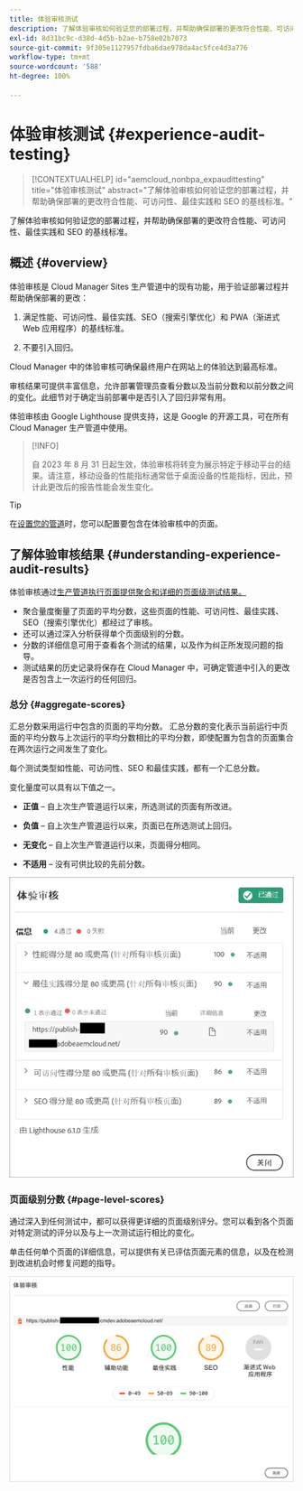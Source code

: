 ```yaml
---
title: 体验审核测试
description: 了解体验审核如何验证您的部署过程，并帮助确保部署的更改符合性能、可访问性、最佳实践和 SEO 的基线标准。
exl-id: 8d31bc9c-d38d-4d5b-b2ae-b758e02b7073
source-git-commit: 9f305e1127957fdba6dae978da4ac5fce4d3a776
workflow-type: tm+mt
source-wordcount: '588'
ht-degree: 100%

---
```



# 体验审核测试 {#experience-audit-testing}

>[!CONTEXTUALHELP]
>id="aemcloud_nonbpa_expaudittesting"
>title="体验审核测试"
>abstract="了解体验审核如何验证您的部署过程，并帮助确保部署的更改符合性能、可访问性、最佳实践和 SEO 的基线标准。"

了解体验审核如何验证您的部署过程，并帮助确保部署的更改符合性能、可访问性、最佳实践和 SEO 的基线标准。

## 概述 {#overview}

体验审核是 Cloud Manager Sites 生产管道中的现有功能，用于验证部署过程并帮助确保部署的更改：

1. 满足性能、可访问性、最佳实践、SEO（搜索引擎优化）和 PWA（渐进式 Web 应用程序）的基线标准。

1. 不要引入回归。

Cloud Manager 中的体验审核可确保最终用户在网站上的体验达到最高标准。

审核结果可提供丰富信息，允许部署管理员查看分数以及当前分数和以前分数之间的变化。此细节对于确定当前部署中是否引入了回归非常有用。

体验审核由 Google Lighthouse 提供支持，这是 Google 的开源工具，可在所有 Cloud Manager 生产管道中使用。

>[!INFO]
>
>自 2023 年 8 月 31 日起生效，体验审核将转变为展示特定于移动平台的结果。请注意，移动设备的性能指标通常低于桌面设备的性能指标，因此，预计此更改后的报告性能会发生变化。

>[!TIP]
>
>在[设置您的管道](/help/implementing/cloud-manager/configuring-pipelines/configuring-production-pipelines.md#full-stack-code)时，您可以配置要包含在体验审核中的页面。

## 了解体验审核结果 {#understanding-experience-audit-results}

体验审核通过[生产管道执行页面提供聚合和详细的页面级测试结果。](/help/implementing/cloud-manager/deploy-code.md)

* 聚合量度衡量了页面的平均分数，这些页面的性能、可访问性、最佳实践、SEO（搜索引擎优化）都经过了审核。
* 还可以通过深入分析获得单个页面级别的分数。
* 分数的详细信息可用于查看各个测试的结果，以及作为纠正所发现问题的指导。
* 测试结果的历史记录将保存在 Cloud Manager 中，可确定管道中引入的更改是否包含上一次运行的任何回归。

### 总分 {#aggregate-scores}

汇总分数采用运行中包含的页面的平均分数。 汇总分数的变化表示当前运行中页面的平均分数与上次运行的平均分数相比的平均分数，即使配置为包含的页面集合在两次运行之间发生了变化。

每个测试类型如性能、可访问性、SEO 和最佳实践，都有一个汇总分数。

变化量度可以具有以下值之一。

* **正值** – 自上次生产管道运行以来，所选测试的页面有所改进。

* **负值** – 自上次生产管道运行以来，页面已在所选测试上回归。

* **无变化** – 自上次生产管道运行以来，页面得分相同。

* **不适用** – 没有可供比较的先前分数。

![了解体验审核结果](/help/implementing/cloud-manager/assets/exp-audit-1.png)

### 页面级别分数 {#page-level-scores}

通过深入到任何测试中，都可以获得更详细的页面级别评分。您可以看到各个页面对特定测试的评分以及与上一次测试运行相比的变化。

单击任何单个页面的详细信息，可以提供有关已评估页面元素的信息，以及在检测到改进机会时修复问题的指导。

![页面级别分数](/help/implementing/cloud-manager/assets/exp-audit-2.png)

